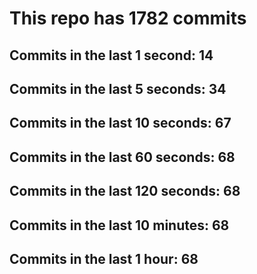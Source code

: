 # This repo has 1782 commits

## Commits in the last 1 second: 14
## Commits in the last 5 seconds: 34
## Commits in the last 10 seconds: 67
## Commits in the last 60 seconds: 68
## Commits in the last 120 seconds: 68
## Commits in the last 10 minutes: 68
## Commits in the last 1 hour: 68
